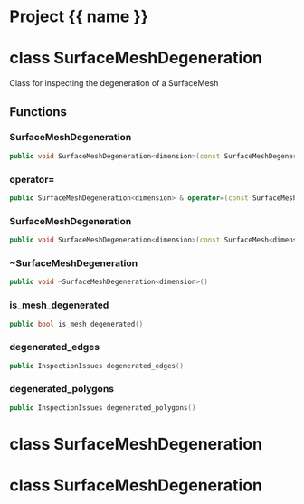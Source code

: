 <script setup>
import {useRoute} from 'vitepress'
const {path} = useRoute()
const tokens = path.split('/')
const words = tokens[2].split('-');
for (let i = 0; i < words.length; i++) {
    words[i] = words[i].charAt(0).toUpperCase() + words[i].slice(1);
    words[i] = words[i].replace('geode', 'Geode')
}
const name = words.join('-');
</script>
# Project {{ name }}

# class SurfaceMeshDegeneration


 Class for inspecting the degeneration of a SurfaceMesh



## Functions

### SurfaceMeshDegeneration

```cpp
public void SurfaceMeshDegeneration<dimension>(const SurfaceMeshDegeneration<dimension> & )
```


### operator=

```cpp
public SurfaceMeshDegeneration<dimension> & operator=(const SurfaceMeshDegeneration<dimension> & )
```


### SurfaceMeshDegeneration

```cpp
public void SurfaceMeshDegeneration<dimension>(const SurfaceMesh<dimension> & mesh)
```


### ~SurfaceMeshDegeneration

```cpp
public void ~SurfaceMeshDegeneration<dimension>()
```


### is_mesh_degenerated

```cpp
public bool is_mesh_degenerated()
```


### degenerated_edges

```cpp
public InspectionIssues degenerated_edges()
```


### degenerated_polygons

```cpp
public InspectionIssues degenerated_polygons()
```




# class SurfaceMeshDegeneration


# class SurfaceMeshDegeneration


